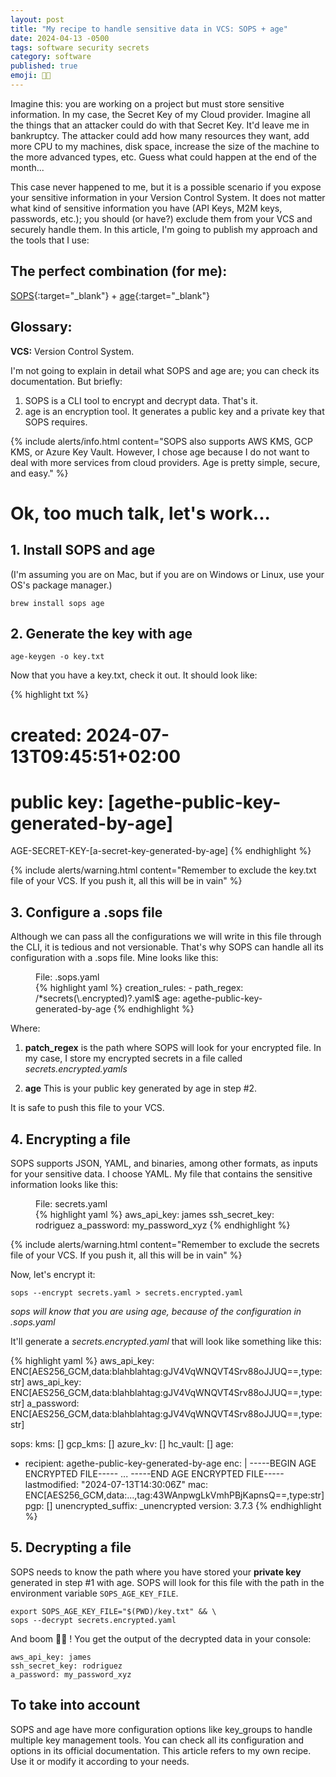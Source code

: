 ```yaml
---
layout: post
title: "My recipe to handle sensitive data in VCS: SOPS + age"
date: 2024-04-13 -0500
tags: software security secrets
category: software
published: true
emoji: 👨‍💻
---
```


Imagine this: you are working on a project but must store sensitive information. In my case, the Secret Key of my Cloud provider. Imagine all the things that an attacker could do with that Secret Key. It'd leave me in bankruptcy. The attacker could add how many resources they want, add more CPU to my machines, disk space, increase the size of the machine to the more advanced types, etc. Guess what could happen at the end of the month...

This case never happened to me, but it is a possible scenario if you expose your sensitive information in your Version Control System. It does not matter what kind of sensitive information you have (API Keys, M2M keys, passwords, etc.); you should (or have?) exclude them from your VCS and securely handle them. In this article, I'm going to publish my approach and the tools that I use:

## The perfect combination (for me):
[SOPS](https://github.com/getsops/sops){:target="_blank"}  + [age](https://github.com/FiloSottile/age){:target="_blank"} 

## Glossary:
**VCS:** Version Control System.

I'm not going to explain in detail what SOPS and age are; you can check its documentation. But briefly:

1. SOPS is a CLI tool to encrypt and decrypt data. That's it.
2. age is an encryption tool. It generates a public key and a private key that SOPS requires.

{% include alerts/info.html content="SOPS also supports AWS KMS, GCP KMS, or Azure Key Vault. However, I chose age because I do not want to deal with more services from cloud providers. Age is pretty simple, secure, and easy." %}

# Ok, too much talk, let's work...

## 1. Install SOPS and age

(I'm assuming you are on Mac, but if you are on Windows or Linux, use your OS's package manager.)

`brew install sops age`

## 2. Generate the key with age

`age-keygen -o key.txt`

Now that you have a key.txt, check it out. It should look like:

{% highlight txt %}
# created: 2024-07-13T09:45:51+02:00
# public key: [agethe-public-key-generated-by-age]
AGE-SECRET-KEY-[a-secret-key-generated-by-age]
{% endhighlight %}

{% include alerts/warning.html content="Remember to exclude the key.txt file of your VCS. If you push it, all this will be in vain" %}

## 3. Configure a .sops file
Although we can pass all the configurations we will write in this file through the CLI, it is tedious and not versionable. That's why SOPS can handle all its configuration with a .sops file. Mine looks like this:

<figure>
  <figcaption>File: .sops.yaml</figcaption>
{% highlight yaml %}
creation_rules:
  - path_regex: /*secrets(\.encrypted)?.yaml$
    age: agethe-public-key-generated-by-age
{% endhighlight %}
</figure>

Where:

1. **patch_regex** is the path where SOPS will look for your encrypted file. In my case, I store my encrypted secrets in a file called _secrets.encrypted.yamls_

2. **age** This is your public key generated by age in step #2.

It is safe to push this file to your VCS.

## 4. Encrypting a file
SOPS supports JSON, YAML, and binaries, among other formats, as inputs for your sensitive data. I choose YAML. My file that contains the sensitive information looks like this:

<figure>
  <figcaption>File: secrets.yaml</figcaption>
{% highlight yaml %}
aws_api_key: james
ssh_secret_key: rodriguez
a_password: my_password_xyz
{% endhighlight %}
</figure>

{% include alerts/warning.html content="Remember to exclude the secrets file of your VCS. If you push it, all this will be in vain" %}

Now, let's encrypt it:

`sops --encrypt secrets.yaml > secrets.encrypted.yaml`

_sops will know that you are using age, because of the configuration in .sops.yaml_

It'll generate a _secrets.encrypted.yaml_ that will look like something like this:

{% highlight yaml %}
aws_api_key: ENC[AES256_GCM,data:blahblahtag:gJV4VqWNQVT4Srv88oJJUQ==,type:str]
aws_api_key: ENC[AES256_GCM,data:blahblahtag:gJV4VqWNQVT4Srv88oJJUQ==,type:str]
a_password: ENC[AES256_GCM,data:blahblahtag:gJV4VqWNQVT4Srv88oJJUQ==,type:str]

sops:
 kms: []
 gcp_kms: []
 azure_kv: []
 hc_vault: []
 age:
 - recipient: agethe-public-key-generated-by-age
 enc: |
 -----BEGIN AGE ENCRYPTED FILE-----
 ...
 -----END AGE ENCRYPTED FILE-----
 lastmodified: "2024-07-13T14:30:06Z"
 mac: ENC[AES256_GCM,data:...,tag:43WAnpwgLkVmhPBjKapnsQ==,type:str]
 pgp: []
 unencrypted_suffix: _unencrypted
 version: 3.7.3
{% endhighlight %}


## 5. Decrypting a file

SOPS needs to know the path where you have stored your **private key** generated in step #1 with age. SOPS will look for this file with the path in the environment variable `SOPS_AGE_KEY_FILE`.

```
export SOPS_AGE_KEY_FILE="$(PWD)/key.txt" && \
sops --decrypt secrets.encrypted.yaml
```

And boom 💫💫 ! You get the output of the decrypted data in your console:

```
aws_api_key: james
ssh_secret_key: rodriguez
a_password: my_password_xyz
```

## To take into account

SOPS and age have more configuration options like key_groups to handle multiple key management tools. You can check all its configuration and options in its official documentation. This article refers to my own recipe. Use it or modify it according to your needs.
